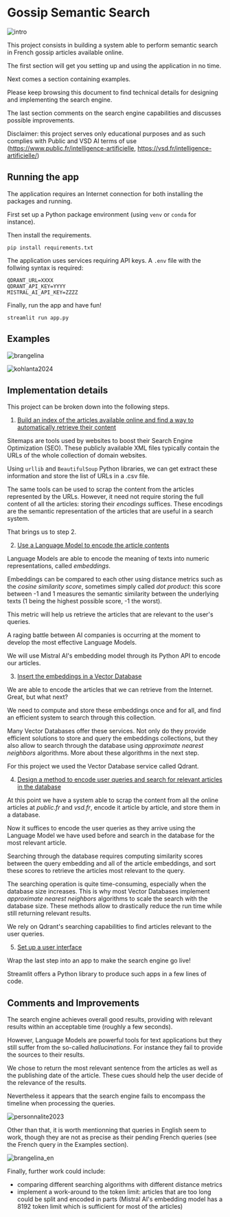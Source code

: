 # Gossip Semantic Search

![intro](images/gossip_semantic_search.png)

This project consists in building a system able to perform semantic search in French gossip articles available online.

The first section will get you setting up and using the application in no time.

Next comes a section containing examples.

Please keep browsing this document to find technical details for designing and implementing the search engine.

The last section comments on the search engine capabilities and discusses possible improvements.

Disclaimer: this project serves only educational purposes and as such complies with Public and VSD AI terms of use (https://www.public.fr/intelligence-artificielle, https://vsd.fr/intelligence-artificielle/)

## Running the app

The application requires an Internet connection for both installing the packages and running.

First set up a Python package environment (using `venv` or `conda` for instance).

Then install the requirements.

```
pip install requirements.txt
```

The application uses services requiring API keys. A `.env` file with the follwing syntax is required:
```
QDRANT_URL=XXXX
QDRANT_API_KEY=YYYY
MISTRAL_AI_API_KEY=ZZZZ
```

Finally, run the app and have fun!
```
streamlit run app.py
```
## Examples

![brangelina](images/gossip_semantic_search_brangelina.png)

![kohlanta2024](images/gossip_semantic_search_kohlanta2024.png)





## Implementation details

This project can be broken down into the following steps.

1) <ins>Build an index of the articles available online and find a way to automatically retrieve their content</ins>

Sitemaps are tools used by websites to boost their Search Engine Optimization (SEO). These publicly available XML files typically contain the URLs of the whole collection of domain websites.

Using `urllib` and `BeautifulSoup` Python libraries, we can get extract these information and store the list of URLs in a .csv file.

The same tools can be used to scrap the content from the articles represented by the URLs. However, it need not require storing the full content of all the articles: storing their *encodings* suffices. These encodings are the semantic representation of the articles that are useful in a search system.

That brings us to step 2.

2) <ins>Use a Language Model to encode the article contents</ins>

Language Models are able to encode the meaning of texts into numeric representations, called *embeddings*.

Embeddings can be compared to each other using distance metrics such as the *cosine similarity score*, sometimes simply called *dot product*: this score between -1 and 1 measures the semantic similarity between the underlying texts (1 being the highest possible score, -1 the worst).

This metric will help us retrieve the articles that are relevant to the user's queries.

A raging battle between AI companies is occurring at the moment to develop the most effective Language Models.

We will use Mistral AI's embedding model through its Python API to encode our articles.

3) <ins>Insert the embeddings in a Vector Database</ins>

We are able to encode the articles that we can retrieve from the Internet. Great, but what next?

We need to compute and store these embeddings once and for all, and find an efficient system to search through this collection.

Many Vector Databases offer these services. Not only do they provide efficient solutions to store and query the embeddings collections, but they also allow to search through the database using *approximate nearest neighbors* algorithms. More about these algorithms in the next step.

For this project we used the Vector Database service called Qdrant.

4) <ins>Design a method to encode user queries and search for relevant articles in the database</ins>

At this point we have a system able to scrap the content from all the online articles at *public.fr* and *vsd.fr*, encode it article by article, and store them in a database.

Now it suffices to encode the user queries as they arrive using the Language Model we have used before and search in the database for the most relevant
article.

Searching through the database requires computing similarity scores between the query embedding and all of the article embeddings, and sort these scores to retrieve the articles most relevant to the query.

The searching operation is quite time-consuming, especially when the database size increases. This is why most Vector Databases implement *approximate nearest neighbors* algorithms to scale the search with the database size. These methods allow to drastically reduce the run time while still returning relevant results.

We rely on Qdrant's searching capabilities to find articles relevant to the user queries.

5) <ins>Set up a user interface</ins>

Wrap the last step into an app to make the search engine go live!

Streamlit offers a Python library to produce such apps in a few lines of code.

## Comments and Improvements

The search engine achieves overall good results, providing with relevant results within an acceptable time (roughly a few seconds).

However, Language Models are powerful tools for text applications but they still suffer from the so-called *hallucinations*. For instance they fail to provide the sources to their results.

We chose to return the most relevant sentence from the articles as well as the publishing date of the article. These cues should help the user decide of the relevance of the results.

Nevertheless it appears that the search engine fails to encompass the timeline when processing the queries.

![personnalite2023](images/gossip_semantic_search_personnalite2023.png)


Other than that, it is worth mentionning that queries in English seem to work, though they are not as precise as their pending French queries (see the French query in the Examples section).

![brangelina_en](images/gossip_semantic_search_brangelina_english.png)

Finally, further work could include:
- comparing different searching algorithms with different distance metrics
- implement a work-around to the token limit: articles that are too long could be split and encoded in parts (Mistral AI's embedding model has a 8192 token limit which is sufficient for most of the articles)

